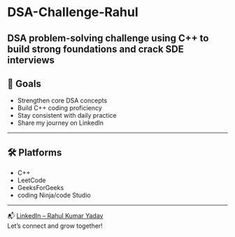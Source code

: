 # DSA-Challenge-Rahul
DSA problem-solving challenge using C++ to build strong foundations and crack SDE interviews
---

## 🎯 Goals

- Strengthen core DSA concepts  
- Build C++ coding proficiency  
- Stay consistent with daily practice  
- Share my journey on LinkedIn  

---

## 🛠️ Platforms

- C++
- LeetCode
- GeeksForGeeks
- coding Ninja/code Studio

---

📬 [LinkedIn – Rahul Kumar Yadav](www.linkedin.com/in/rahul-kumar-yadav-8495a0354)  
Let’s connect and grow together!
